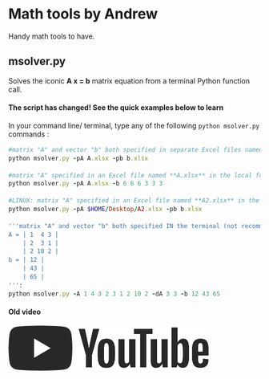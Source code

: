 # Math tools by Andrew
Handy math tools to have.

## msolver.py

Solves the iconic **A x = b** matrix equation from a terminal Python function call.

#### The script has changed! See the quick examples below to learn 
In your command line/ terminal, type any of the following `python msolver.py` commands :

```ruby
#matrix "A" and vector "b" both specified in separate Excel files named **A.xlsx** and **b.xlsx**, respectively both in the local folder [i.e. in the same folder as msolver.py]:
python msolver.py -pA A.xlsx -pb b.xlsx

#matrix "A" specified in an Excel file named **A.xlsx** in the local folder and a "b" vector defined in the terminal as b = [6 6 6 3 3 3]:
python msolver.py -pA A.xlsx -b 6 6 6 3 3 3

#LINUX: matrix "A" specified in an Excel file named **A2.xlsx** in the Desktop directory and a "b" vector specified in an Excel file **b.xlsx** in the local folder:
python msolver.py -pA $HOME/Desktop/A2.xlsx -pb b.xlsx

'''matrix "A" and vector "b" both specified IN the terminal (not recommended for large matrices) 
A = | 1  4 3 |
    | 2  3 1 |
    | 2 10 2 |
b = | 12 |	
    | 43 |
    | 65 |
''':
python msolver.py -A 1 4 3 2 3 1 2 10 2 -dA 3 3 -b 12 43 65

```

#### Old video

<a href="https://youtu.be/J4ynp58c0AA"><img src="figures/yt_logo.png" alt="drawing" width="400"/></a>
